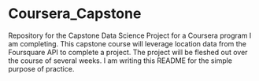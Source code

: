 # Coursera_Capstone
Repository for the Capstone Data Science Project for a Coursera program I am completing.
This capstone course will leverage location data from the Foursquare API to complete a project.  The project will be fleshed out over the course of several weeks.
I am writing this README for the simple purpose of practice.

